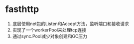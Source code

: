 # fasthttp 

1. 底层使用net包的Listen和Accept方法，监听端口和接收请求
2. 实现了一个workerPool来处理tcp连接
3. 通过sync.Pool减少对象创建和GC压力